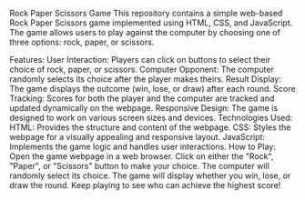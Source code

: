 Rock Paper Scissors Game
This repository contains a simple web-based Rock Paper Scissors game implemented using HTML, CSS, and JavaScript. The game allows users to play against the computer by choosing one of three options: rock, paper, or scissors.

Features:
User Interaction: Players can click on buttons to select their choice of rock, paper, or scissors.
Computer Opponent: The computer randomly selects its choice after the player makes theirs.
Result Display: The game displays the outcome (win, lose, or draw) after each round.
Score Tracking: Scores for both the player and the computer are tracked and updated dynamically on the webpage.
Responsive Design: The game is designed to work on various screen sizes and devices.
Technologies Used:
HTML: Provides the structure and content of the webpage.
CSS: Styles the webpage for a visually appealing and responsive layout.
JavaScript: Implements the game logic and handles user interactions.
How to Play:
Open the game webpage in a web browser.
Click on either the "Rock", "Paper", or "Scissors" button to make your choice.
The computer will randomly select its choice.
The game will display whether you win, lose, or draw the round.
Keep playing to see who can achieve the highest score!
